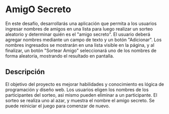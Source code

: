 <h1> AmigO Secreto</h1>
En este desafío, desarrollarás una aplicación que permita a los usuarios ingresar nombres de amigos en una lista para luego realizar un sorteo aleatorio y determinar quién es el "amigo secreto".
El usuario deberá agregar nombres mediante un campo de texto y un botón "Adicionar". Los nombres ingresados se mostrarán en una lista visible en la página, y al finalizar, un botón "Sortear Amigo" seleccionará uno de los nombres de forma aleatoria, mostrando el resultado en pantalla.

<h2>Descripción</h2>
El objetivo del proyecto es mejorar habilidades y conocimiento es lógica de programación y diseño web.
Los usuarios eligen los nombres de los participantes del sorteo, asi mismo pueden eliminar a un participante. 
El sorteo se realiza uno al azar, y muestra el nombre el amigo secreto. 
Se puede reiniciar el juego para comenzar de nuevo. 
